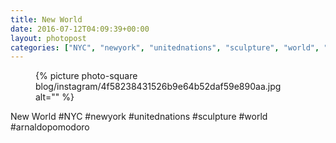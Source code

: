 ```yaml
---
title: New World
date: 2016-07-12T04:09:39+00:00
layout: photopost
categories: ["NYC", "newyork", "unitednations", "sculpture", "world", "arnaldopomodoro", "photos", "instagram"]
---
```


<figure class="photo photo--square">
  {% picture photo-square blog/instagram/4f58238431526b9e64b52daf59e890aa.jpg alt="" %}
</figure>

New World
#NYC #newyork #unitednations #sculpture #world #arnaldopomodoro
